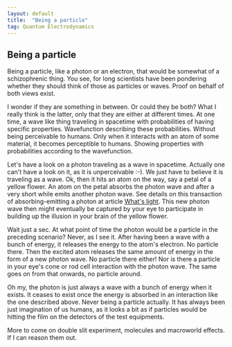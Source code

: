 ```yaml
---
layout: default
title:  "Being a particle"
tag: Quantum Electrodynamics
---
```


## Being a particle

Being a particle, like a photon or an electron, that would be somewhat of a schizophrenic thing. You see, for long scientists have been pondering whether they should think of those as particles or waves. Proof on behalf of both views exist.

I wonder if they are something in between. Or could they be both? What I really think is the latter, only that they are either at different times. At one time, a wave like thing traveling in spacetime with probabilities of having specific properties. Wavefunction describing these probabilities. Without being perceivable to humans. Only when it interacts with an atom of some material, it becomes perceptible to humans. Showing properties with probabilities according to the wavefunction.

Let's have a look on a photon traveling as a wave in spacetime. Actually one can't have a look on it, as it is unperceivable :-). We just have to believe it is traveling as a wave. Ok, then it hits an atom on the way, say a petal of a yellow flower. An atom on the petal absorbs the photon wave and after a very short while emits another photon wave. See details on this transaction of absorbing-emitting a photon at article [What's light](https://veikkonyfors.github.io/blog/2022/02/03/what-is-light.html). This new photon wave then might eventually be captured by your eye to participate in building up the illusion in your brain of the yellow flower.

Wait just a sec. At what point of time the photon would be a particle in the preceding scenario? Never, as I see it. After having been a wave with a bunch of energy, it releases the energy to the atom's electron. No particle there. Then the excited atom releases the same amount of energy in the form of a new photon wave. No particle there either! Nor is there a particle in your eye's cone or rod cell interaction with the photon wave. The same goes on from that onwards, no particle around.

Oh my, the photon is just always a wave with a bunch of energy when it exists. It ceases to exist once the energy is absorbed in an interaction like the one described above. Never being a particle actually. It has always been just imagination of us humans, as it looks a bit as if particles would be hitting the film on the detectors of the test equipments.

More to come on double slit experiment, molecules and macroworld effects. If I can reason them out.

